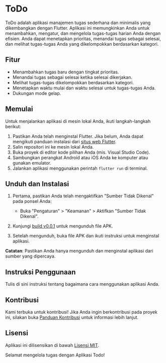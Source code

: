 # ToDo

ToDo adalah aplikasi manajemen tugas sederhana dan minimalis yang dikembangkan dengan Flutter. Aplikasi ini memungkinkan Anda untuk menambahkan, mengatur, dan mengelola tugas-tugas harian Anda dengan efisien. Anda dapat menetapkan prioritas, menandai tugas sebagai selesai, dan melihat tugas-tugas Anda yang dikelompokkan berdasarkan kategori.

## Fitur
- Menambahkan tugas baru dengan tingkat prioritas.
- Menandai tugas sebagai selesai ketika selesai dikerjakan.
- Melihat tugas-tugas dikelompokkan berdasarkan kategori.
- Menetapkan waktu mulai dan waktu selesai untuk tugas-tugas Anda.
- Dukungan mode gelap.

## Memulai
Untuk menjalankan aplikasi di mesin lokal Anda, ikuti langkah-langkah berikut:

1. Pastikan Anda telah menginstal Flutter. Jika belum, Anda dapat mengikuti panduan instalasi dari [situs web Flutter](https://flutter.dev/docs/get-started/install).
2. Salin repositori ini ke mesin lokal Anda.
3. Buka proyek di editor kode pilihan Anda (mis. Visual Studio Code).
4. Sambungkan perangkat Android atau iOS Anda ke komputer atau gunakan emulator.
5. Jalankan aplikasi menggunakan perintah `flutter run` di terminal.

## Unduh dan Instalasi

1. Pertama, pastikan Anda telah mengaktifkan "Sumber Tidak Dikenal" pada ponsel Anda:
   - Buka "Pengaturan" > "Keamanan" > Aktifkan "Sumber Tidak Dikenal".
   
2. Kunjungi [build v0.0.1](build\app\outputs\flutter-apk\app-release.apk) untuk mengunduh file APK.
   
3. Setelah mengunduh, buka file APK dan ikuti instruksi untuk menginstal aplikasi.

**Catatan**: Pastikan Anda hanya mengunduh dan menginstal aplikasi dari sumber yang dipercaya.

## Instruksi Penggunaan

Tulis di sini instruksi tentang bagaimana cara menggunakan aplikasi Anda.

## Kontribusi

Kami terbuka untuk kontribusi! Jika Anda ingin berkontribusi pada proyek ini, silakan buka [Panduan Kontribusi](CONTRIBUTING.md) untuk informasi lebih lanjut.

## Lisensi

Aplikasi ini dilisensikan di bawah [Lisensi MIT](LICENSE).

Selamat mengelola tugas dengan Aplikasi Todo!
